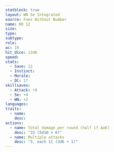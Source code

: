 ```yaml
---
statblock: true
layout: WN 5e Integrated
source: Foes Without Number
name: HD 12
size: 
type: 
subtype: 
role: 
ac: 19
hit_dice: 12d8
speed: 
stats:
  - Save: 12
  - Instinct: 
  - Morale:
  - DC: 17
skillsaves:
  - Attack: +9
  - 5e: +4
  - WN: +2
languages: 
traits:
  - name: 
    desc: 
actions:
  - name: Total damage per round (half if AoE)
    desc: "33 (5d10 + 6)"
  - name: Multiple attacks
    desc: "3, each 11 (3d6 + 1)"
---
```


